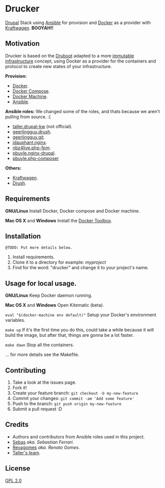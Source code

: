 # Drucker
[Drupal](http://drupal.org) Stack using [Ansible](http://ansible.com) for provision and
[Docker](http://docker.io) as a provider with [Kraftwagen](http://kraftwagen.org). **BOOYAH!!**

## Motivation
Drucker is based on the [Druboot](https://github.com/TallerWebSolutions/druboot) adapted to a more
[immutable infrastructure](http://michaeldehaan.net/post/118717252307/immutable-infrastructure-is-the-future) concept,
using Docker as a provider for the containers and protocol to create new states of your infrastructure.

**Provision:**
- [Docker](http://docker.io).
- [Docker Compose](https://docs.docker.com/compose/).
- [Docker Machine](https://docs.docker.com/machine/).
- [Ansible](http://ansible.com).

**Ansible roles:**
We changed some of the roles, and thats because we aren't pulling from source. :(

- [taller.drupal-kw](https://github.com/TallerWebSolutions/ansible-role-drupal-kw) (not official).
- [geerlingguy.drush](https://github.com/geerlingguy/ansible-role-drush).
- [geerlingguy.git](https://github.com/geerlingguy/ansible-role-git).
- [jdauphant.nginx](https://github.com/jdauphant/ansible-role-nginx).
- [nbz4live.php-fpm](https://github.com/NBZ4live/ansible-php-fpm).
- [pbuyle.nginx-drupal](https://github.com/perusio/drupal-with-nginx).
- [pbuyle.php-composer](https://github.com/FloeDesignTechnologies/ansible-php-composer)

**Others:**
- [Kraftwagen](http://kraftwagen.org).
- [Drush](https://github.com/drush-ops/drush).

## Requirements

**GNU/Linux**
Install Docker, Docker compose and Docker machine.

**Mac OS X** and **Windows**
Install the [Docker Toolbox](https://www.docker.com/docker-toolbox).

## Installation

`@TODO: Put more details below.`

1. Install requirements.
2. Clone it to a directory for example: *myproject*
3. Find for the word: "drucker" and change it to your project's name.

## Usage for local usage.

**GNU/Linux**
Keep Docker daemon running.

**Mac OS X** and **Windows**
Open Kitematic (beta).

`eval "$(docker-machine env default)"`
Setup your Docker's environment variables.

`make up`
If it's the first time you do this, could take a while because it will build the image, but after that, things are gonna be a lot faster.

`make down`
Stop all the containers.

... for more details see the Makefile.

## Contributing

1. Take a look at the issues page.
2. Fork it!
3. Create your feature branch: `git checkout -b my-new-feature`
4. Commit your changes: `git commit -am 'Add some feature'`
5. Push to the branch: `git push origin my-new-feature`
6. Submit a pull request :D

## Credits

- Authors and contributors from Ansible roles used in this project.
- [Sebas](https://github.com/sebas5384) *aka. Sebastian Ferrari*.
- [Revagomes](https://github.com/revagomes) *aka. Renato Gomes*.
- [Taller's team](https://www.drupal.org/node/1480980).

## License

[GPL 2.0](http://www.gnu.org/licenses/old-licenses/gpl-2.0.html)
